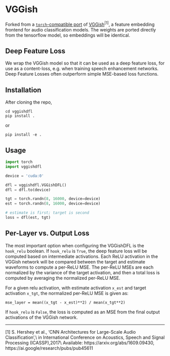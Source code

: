 # VGGish
Forked from a [`torch`-compatible port](https://github.com/harritaylor/torchvggish) of [VGGish](https://github.com/tensorflow/models/tree/master/research/audioset)<sup>[1]</sup>, 
a feature embedding frontend for audio classification models. The weights are ported directly from the tensorflow model, so embeddings will be identical.

## Deep Feature Loss
We wrap the VGGish model so that it can be used as a deep feature loss, for use as a content-loss, e.g. when training speech enhancement networks. Deep Feature Losses often outperform simple MSE-based loss functions.

## Installation
After cloning the repo,
```
cd vggishdfl
pip install .
```
or
```
pip install -e .
```

## Usage

```python
import torch
import vggishdfl

device = 'cuda:0'

dfl = vggishdfl.VGGishDFL()
dfl = dfl.to(device)

tgt = torch.randn(8, 16000, device=device)
est = torch.randn(8, 16000, device=device)

# estimate is first; target is second
loss = dfl(est, tgt)
```

## Per-Layer vs. Output Loss
The most important option when configuring the VGGishDFL is the `hook_relu` boolean.
If `hook_relu` is `True`, the deep feature loss will be computed based on intermediate activations. Each ReLU activation in the VGGish network will be compared between the target and estimate waveforms to compute a per-ReLU MSE. The per-ReLU MSEs are each normalized by the variance of the target activation, and then a total loss is computed by averaging the normalized per-ReLU MSE. 

For a given relu activation, with estimate activation `x_est` and target activation `x_tgt`, the normalized per-ReLU MSE is given as:
```
mse_layer = mean((x_tgt - x_est)**2) / mean(x_tgt**2)
```

If `hook_relu` is `False`, the loss is computed as an MSE from the final output activations of the VGGish network.

<hr>
[1]  S. Hershey et al., ‘CNN Architectures for Large-Scale Audio Classification’,\
    in International Conference on Acoustics, Speech and Signal Processing (ICASSP),2017\
    Available: https://arxiv.org/abs/1609.09430, https://ai.google/research/pubs/pub45611
    

